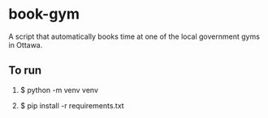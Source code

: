 # book-gym

A script that automatically books time at one of the local government gyms in Ottawa.

## To run

1) $ python -m venv venv

2) $ pip install -r requirements.txt
